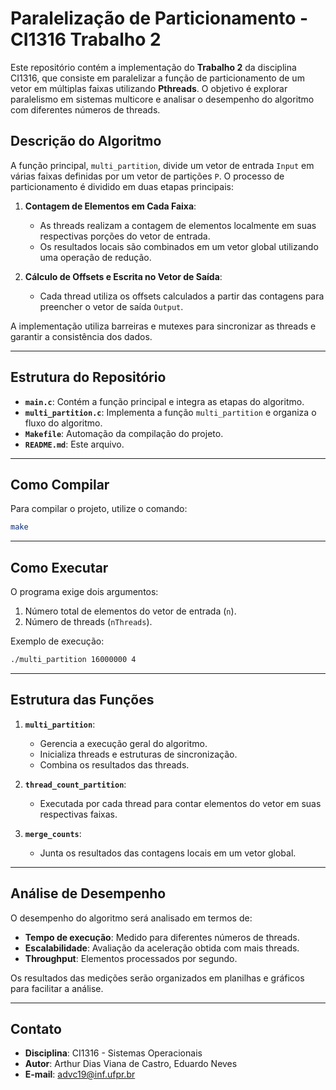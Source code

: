 # Paralelização de Particionamento - CI1316 Trabalho 2

Este repositório contém a implementação do **Trabalho 2** da disciplina CI1316, que consiste em paralelizar a função de particionamento de um vetor em múltiplas faixas utilizando **Pthreads**. O objetivo é explorar paralelismo em sistemas multicore e analisar o desempenho do algoritmo com diferentes números de threads.

## **Descrição do Algoritmo**

A função principal, `multi_partition`, divide um vetor de entrada `Input` em várias faixas definidas por um vetor de partições `P`. O processo de particionamento é dividido em duas etapas principais:

1. **Contagem de Elementos em Cada Faixa**:

   - As threads realizam a contagem de elementos localmente em suas respectivas porções do vetor de entrada.
   - Os resultados locais são combinados em um vetor global utilizando uma operação de redução.

2. **Cálculo de Offsets e Escrita no Vetor de Saída**:
   - Cada thread utiliza os offsets calculados a partir das contagens para preencher o vetor de saída `Output`.

A implementação utiliza barreiras e mutexes para sincronizar as threads e garantir a consistência dos dados.

---

## **Estrutura do Repositório**

- **`main.c`**: Contém a função principal e integra as etapas do algoritmo.
- **`multi_partition.c`**: Implementa a função `multi_partition` e organiza o fluxo do algoritmo.
- **`Makefile`**: Automação da compilação do projeto.
- **`README.md`**: Este arquivo.

---

## **Como Compilar**

Para compilar o projeto, utilize o comando:

```bash
make
```

---

## **Como Executar**

O programa exige dois argumentos:

1. Número total de elementos do vetor de entrada (`n`).
2. Número de threads (`nThreads`).

Exemplo de execução:

```bash
./multi_partition 16000000 4
```

---

## **Estrutura das Funções**

1. **`multi_partition`**:

   - Gerencia a execução geral do algoritmo.
   - Inicializa threads e estruturas de sincronização.
   - Combina os resultados das threads.

2. **`thread_count_partition`**:

   - Executada por cada thread para contar elementos do vetor em suas respectivas faixas.

3. **`merge_counts`**:
   - Junta os resultados das contagens locais em um vetor global.

---

## **Análise de Desempenho**

O desempenho do algoritmo será analisado em termos de:

- **Tempo de execução**: Medido para diferentes números de threads.
- **Escalabilidade**: Avaliação da aceleração obtida com mais threads.
- **Throughput**: Elementos processados por segundo.

Os resultados das medições serão organizados em planilhas e gráficos para facilitar a análise.

---

## **Contato**

- **Disciplina**: CI1316 - Sistemas Operacionais
- **Autor**: Arthur Dias Viana de Castro, Eduardo Neves
- **E-mail**: [advc19@inf.ufpr.br](mailto:advc19@inf.ufpr.br)
